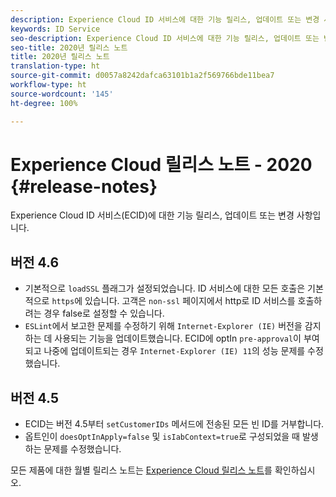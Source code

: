 ```yaml
---
description: Experience Cloud ID 서비스에 대한 기능 릴리스, 업데이트 또는 변경 사항입니다.
keywords: ID Service
seo-description: Experience Cloud ID 서비스에 대한 기능 릴리스, 업데이트 또는 변경 사항입니다.
seo-title: 2020년 릴리스 노트
title: 2020년 릴리스 노트
translation-type: ht
source-git-commit: d0057a8242dafca63101b1a2f569766bde11bea7
workflow-type: ht
source-wordcount: '145'
ht-degree: 100%

---
```



# Experience Cloud 릴리스 노트 - 2020 {#release-notes}

Experience Cloud ID 서비스(ECID)에 대한 기능 릴리스, 업데이트 또는 변경 사항입니다.

## 버전 4.6

* 기본적으로 `loadSSL` 플래그가 설정되었습니다. ID 서비스에 대한 모든 호출은 기본적으로 `https`에 있습니다.  고객은 `non-ssl` 페이지에서 http로 ID 서비스를 호출하려는 경우 false로 설정할 수 있습니다.
* `ESLint`에서 보고한 문제를 수정하기 위해 `Internet-Explorer (IE)` 버전을 감지하는 데 사용되는 기능을 업데이트했습니다.
ECID에 optIn `pre-approval`이 부여되고 나중에 업데이트되는 경우 `Internet-Explorer (IE) 11`의 성능 문제를 수정했습니다.

## 버전 4.5

* ECID는 버전 4.5부터 `setCustomerIDs` 메서드에 전송된 모든 빈 ID를 거부합니다.
* 옵트인이 `doesOptInApply=false` 및 `isIabContext=true`로 구성되었을 때 발생하는 문제를 수정했습니다.

모든 제품에 대한 월별 릴리스 노트는 [Experience Cloud 릴리스 노트](https://docs.adobe.com/content/help/ko-KR/release-notes/experience-cloud/current.html)를 확인하십시오.
